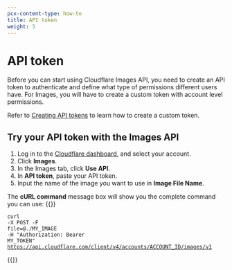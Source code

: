 ```yaml
---
pcx-content-type: how-to
title: API token
weight: 3
---
```


# API token

Before you can start using Cloudflare Images API, you need to create an API token to authenticate and define what type of permissions different users have. For Images, you will have to create a custom token with account level permissions.

Refer to [Creating API tokens](/api/tokens/create/#getting-started) to learn how to create a custom token.

## Try your API token with the Images API

1. Log in to the [Cloudflare dashboard](https://dash.cloudflare.com/login), and select your account.
2. Click **Images**.
3. In the Images tab, click **Use API**.
4. In **API token**, paste your API token.
5. Input the name of the image you want to use in **Image File Name**.

The **cURL command** message box will show you the complete command you can use:
{{<raw>}}<pre class="CodeBlock CodeBlock-with-rows CodeBlock-scrolls-horizontally CodeBlock-is-light-in-light-theme CodeBlock--language-bash" language="bash"><code><span class="CodeBlock--rows"><span class="CodeBlock--rows-content"><span class="CodeBlock--row"><span class="CodeBlock--row-indicator"></span><div class="CodeBlock--row-content"><span class="CodeBlock--token-function">curl</span><span class="CodeBlock--token-plain"> -X POST -F </span><span class="CodeBlock--token-assign-left CodeBlock--token-variable">file</span><span class="CodeBlock--token-operator">=</span><span class="CodeBlock--token-plain">@./MY_IMAGE -H </span><span class="CodeBlock--token-string">&quot;Authorization: Bearer MY_TOKEN&quot;</span><span class="CodeBlock--token-plain"> https://api.cloudflare.com/client/v4/accounts/ACCOUNT_ID/images/v1</span></div></span></span></span></code></pre>{{</raw>}}